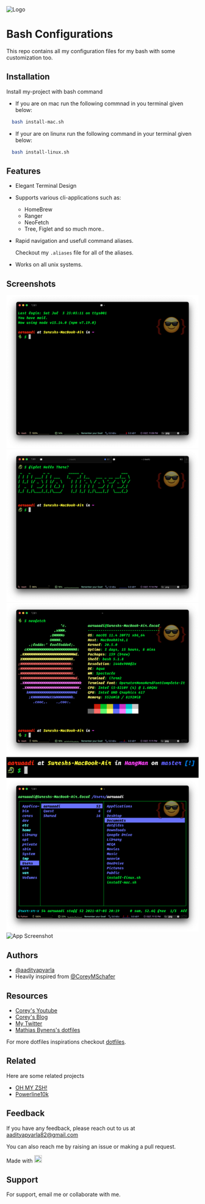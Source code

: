 
![Logo](https://d33wubrfki0l68.cloudfront.net/306f655dcc33cc3d958cab80d78d3f2da427974c/a2bd8/img/logo/svg/full_colored_dark.svg)

    
# Bash Configurations

This repo contains all my configuration files for my bash with some customization too. 



## Installation 

Install my-project with bash command

- If you are on mac run the following commnad in you terminal given below: 

```bash 
  bash install-mac.sh
```

- If your are on linunx run the following command in your terminal given below: 

```bash
  bash install-linux.sh
```
    
## Features

- Elegant Terminal Design
- Supports various cli-applications such as: 
    - HomeBrew
    - Ranger
    - NeoFetch
    - Tree, Figlet and so much more..
- Rapid navigation and usefull command aliases.
    
    Checkout my `.aliases` file for all of the aliases.

- Works on all unix systems.


  
## Screenshots

![App Screenshot](https://github.com/aadityapyarla/dotfiles/blob/master/.assets/Screenshot%202021-07-03%20at%2011.09.43%20PM.png?raw=true)
![App Screenshot](https://github.com/aadityapyarla/dotfiles/blob/master/.assets/Screenshot%202021-07-03%20at%2011.14.34%20PM.png?raw=true)
![App Screenshot](https://github.com/aadityapyarla/dotfiles/blob/master/.assets/Screenshot%202021-07-03%20at%2011.11.34%20PM.png?raw=true)
![App Screenshot](https://github.com/aadityapyarla/dotfiles/blob/master/.assets/Screenshot%202021-07-03%20at%2011.21.47%20PM.png?raw=true)
![App Screenshot](https://github.com/aadityapyarla/dotfiles/blob/master/.assets/Screenshot%202021-07-03%20at%2011.12.05%20PM.png?raw=true)
![App Screenshot](https://j.gifs.com/99Q0mz.gif)


  
## Authors

- [@aadityapyarla](https://www.github.com/aadityapyarla)
- Heavily inspired from [@CoreyMSchafer](https://www.github.com/CoreyMSchafer)

## Resources

- [Corey's Youtube](https://www.youtube.com/user/schafer5)
- [Corey's Blog](https://www.coreyms.com)
- [My Twitter](https://www.twitter.com/APyarla)
- [Mathias Bynens's dotfiles](https://github.com/mathiasbynens/dotfiles)

For more dotfiles inspirations checkout [dotfiles](https://dotfiles.github.io).
## Related

Here are some related projects

- [OH MY ZSH!](https://ohmyz.sh/)
- [Powerline10k](https://github.com/romkatv/powerlevel10k)




  
## Feedback

If you have any feedback, please reach out to us at aadityapyarla82@gmail.com

You can also reach me by raising an issue or making a pull request.

Made with 
<a href="#">
  <img width="20" height="20" src="https://static.djangoproject.com/img/fundraising-heart.cd6bb84ffd33.svg" />
</a>


  
## Support

For support, email me or collaborate with me.

  
